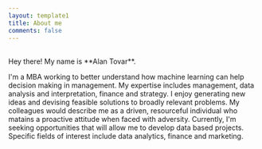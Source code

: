 ```yaml
---
layout: template1
title: About me
comments: false
---
```

<div class="jumbotron">
    <br/>
Hey there! My name is **Alan Tovar**.
<p>I'm a MBA working to better understand how machine learning can help decision making in management.
        My expertise includes management, data analysis and interpretation, finance and strategy. I enjoy generating new ideas
        and devising feasible solutions to broadly relevant problems. My colleagues would describe me as a driven, 
        resourceful individual who matains a proactive attitude when faced with adversity.
        Currently, I'm seeking opportunities that will allow me to develop data based projects. 
        Specific fields of interest include data analytics, finance and marketing.
</p>
</div>
